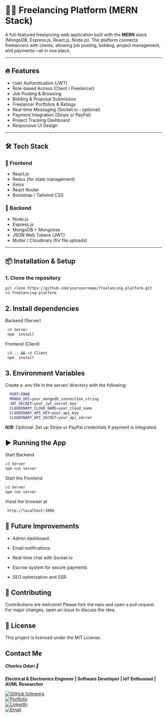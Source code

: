 # 🧑‍💻 Freelancing Platform (MERN Stack)

A full-featured freelancing web application built with the **MERN** stack (MongoDB, Express.js, React.js, Node.js). The platform connects freelancers with clients, allowing job posting, bidding, project management, and payments—all in one place.

---

## 🔥 Features

- User Authentication (JWT)
- Role-based Access (Client / Freelancer)
- Job Posting & Browsing
- Bidding & Proposal Submission
- Freelancer Portfolios & Ratings
- Real-time Messaging (Socket.io - optional)
- Payment Integration (Stripe or PayPal)
- Project Tracking Dashboard
- Responsive UI Design

---

## 🛠️ Tech Stack

### 🔹 Frontend
- React.js
- Redux (for state management)
- Axios
- React Router
- Bootstrap / Tailwind CSS

### 🔹 Backend
- Node.js
- Express.js
- MongoDB + Mongoose
- JSON Web Tokens (JWT)
- Multer / Cloudinary (for file uploads)

---

## 📦 Installation & Setup

### 1. Clone the repository

```bash
git clone https://github.com/yourusername/freelancing-platform.git
cd freelancing-platform
```

## 2. Install dependencies
Backend (Server)


```bash
 cd Server
 npm  install
```


Frontend (Client)

```bash
 cd .. && cd Client
 npm  install
```
## 3. Environment Variables
Create a .env file in the server/ directory with the following:

  ```bash
    PORT=5000
    MONGO_URI=your_mongodb_connection_string
    JWT_SECRET=your_jwt_secret_key
    CLOUDINARY_CLOUD_NAME=your_cloud_name
    CLOUDINARY_API_KEY=your_api_key
    CLOUDINARY_API_SECRET=your_api_secret
 ```
***N/B:*** Optional: Set up Stripe or PayPal credentials if payment is integrated.

## ▶️ Running the App

Start Backend

```bash
cd Server
npm run server
```

Start the Frontend

```bash
cd Server
npm run server
```

Visist the browser at

```bash
 http://localhost:3000
```



## 🚀 Future Improvements
- Admin dashboard

- Email notifications

- Real-time chat with Socket.io

- Escrow system for secure payments

- SEO optimization and SSR

## 🙌 Contributing
Contributions are welcome! Please fork the repo and open a pull request. For major changes, open an issue to discuss the idea.

## 📄 License
This project is licensed under the MIT License.

## Contact Me

##### **Charles Odari** 🚀  
**Electrical & Electronics Engineer | Software Developer | IoT Enthusiast | AI/ML Researcher**  

[![GitHub followers](https://img.shields.io/github/followers/CharlesOdari?label=Follow&style=social)](https://github.com/ODARI-CHARLES1)  
[![Portfolio](https://img.shields.io/badge/Portfolio-View-blue?logo=google-chrome)](https://charles.k.odari.portfolio.thegtm.or.ke/)  
[![LinkedIn](https://img.shields.io/badge/LinkedIn-Connect-blue?logo=linkedin)](https://ke.linkedin.com/in/odari-kibisi-charles-329b19331)  
[![Email](https://img.shields.io/badge/Email-Contact-red?logo=gmail)](mailto:daymondodari68@gmail.com)